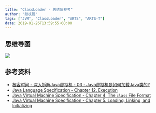 ```yaml
---
title: "ClassLoader - 总结及参考"
author: "颇忒脱"
tags: ["JVM", "ClassLoader", "ARTS", "ARTS-T"]
date: 2019-01-26T13:59:55+08:00
---
```


<!--more-->

## 思维导图

![](../classloader.png)

## 参考资料

* [极客时间 - 深入拆解Java虚拟机 - 03 - Java虚拟机是如何加载Java类的?][geektime]
* [Java Language Specification - Chapter 12. Execution][jls-execution]
* [Java Virtual Machine Specification - Chapter 4. The `class` File Format][jvms-class-format]
* [Java Virtual Machine Specification - Chapter 5. Loading, Linking, and Initializing][jvms-loading-linking-initializing]

[geektime]: https://time.geekbang.org/column/article/11523
[jls-execution]: https://docs.oracle.com/javase/specs/jls/se8/html/jls-12.html
[jvms-loading-linking-initializing]: https://docs.oracle.com/javase/specs/jvms/se8/html/jvms-5.html
[jvms-class-format]: https://docs.oracle.com/javase/specs/jvms/se8/html/jvms-4.html